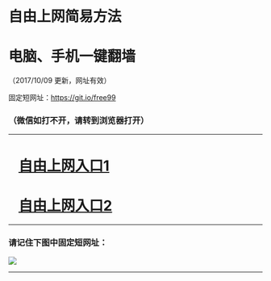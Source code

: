 ﻿# 自由上网简易方法

# 电脑、手机一键翻墙

（2017/10/09 更新，网址有效）

固定短网址：https://git.io/free99

### （微信如打不开，请转到浏览器打开）


***





# &nbsp;&nbsp; <a href="http://ft715421926.fwq-tz-1001.info/fwqtz01.html?t=100900110998 " target="_blank">自由上网入口1</a>
# &nbsp;&nbsp; <a href="http://ft57922054.fwq-tz-1002.info/fwqtz02.html?t=100900131773 " target="_blank">自由上网入口2</a>
***

### 请记住下图中固定短网址：

<img src="https://s3-us-west-2.amazonaws.com/fwq-1001/yjfq-20170905okok.png" /> 


***

